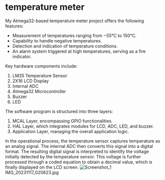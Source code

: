 # temperature meter
My Atmega32-based temperature meter project offers the following features:

- Measurement of temperatures ranging from −55°C to 150°C.
- Capability to handle negative temperatures.
- Detection and indication of temperature conditions.
- An alarm system triggered at high temperatures, serving as a fire indicator.

Key hardware components include:
1. LM35 Temperature Sensor
2. 2X16 LCD Display
3. Internal ADC
4. Atmega32 Microcontroller
5. Buzzer
6. LED

The software program is structured into three layers:
1. MCAL Layer, encompassing GPIO functionalities.
2. HAL Layer, which integrates modules for LCD, ADC, LED, and buzzer.
3. Application Layer, managing the overall application logic.

In the operational process, the temperature sensor captures temperature as an analog signal. The internal ADC then converts this signal into a digital format. The resulting digital signal is interpreted to identify the voltage initially detected by the temperature sensor. This voltage is further processed through a coded equation to obtain a decimal value, which is finally displayed on the LCD screen.
![Screenshot_1](https://github.com/MariamAshraff/Temperature-meter/assets/118696706/ddd6101a-6640-42da-9900-78bb1171704b)
IMG_20231117_020623.jpg
